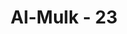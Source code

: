 ---
title: "Al-Mulk - 23"
no: 23
arabic_no: ٢٣
ayah: قُلْ هُوَ الَّذِيْٓ اَنْشَاَكُمْ وَجَعَلَ لَكُمُ السَّمْعَ وَالْاَبْصَارَ وَالْاَفْـِٕدَةَۗ قَلِيْلًا مَّا تَشْكُرُوْنَ 
translation: "Katakanlah, “Dialah yang menciptakan kamu dan menjadikan pendengaran, penglihatan dan hati nurani bagi kamu. (Tetapi) sedikit sekali kamu bersyukur.”"
tafsir: "Selanjutnya dalam ayat ini, Allah menyuruh manusia memperhatikan kejadian diri mereka sendiri. Allah memerintahkan Nabi Muhammad mengatakan kepada orang-orang kafir bahwa sesungguhnya Allah-lah yang menganugerahkan kepada manusia telinga sehingga dapat mendengarkan ajaran-ajaran agama-Nya yang disampaikan kepada mereka oleh para rasul. Allah juga menganugerahkan kepada mereka mata sehingga mereka dapat melihat, memandang, dan memperhatikan kejadian alam semesta ini. Diberi-Nya mereka hati, akal, dan pikiran untuk memikirkan, merenungkan, menimbang, dan membedakan mana yang baik bagi mereka dan mana yang tidak baik, mana yang bermanfaat dan mana pula yang tidak bermanfaat. Sebenarnya dengan anugerah Allah itu, manusia dapat mencapai semua yang baik bagi diri mereka sebagai makhluk-Nya.\n\nSesungguhnya pendengaran, penglihatan, dan hati merupakan satu kesatuan. Pendengaran dan penglihatan adalah piranti yang digunakan oleh manusia untuk dapat memahami ayat-ayat Allah, sunatullah, yang dapat digunakan (diaplikasikan) dalam pengembangan ilmu pengetahuan dan teknologi, untuk dapat memenuhi kebutuhan manusia. Metode observasi (pengamatan) dalam penemuan-penemuan ilmu pengetahuan dan teknologi, sangat bergantung kepada penggunaan piranti pendengaran dan penglihatan. Namun apabila hanya piranti pendengaran dan penglihatan yang dipakai, dan mengabaikan hati (al-af'idah) dalam keputusan penerapannya, maka hasilnya akan counter productive, yaitu akan memberikan hasil yang lebih banyak mudaratnya dibanding manfaatnya. Pada hakikatnya, hati (al-af'idah) harus dijadikan panduan dalam pengambilan keputusan untuk penerapan ilmu pengetahuan dan teknologi, yang dihasilkan dengan metode pendengaran dan penglihatan tadi. Dari al-af'idah ini dapat dikembangkan etika ilmu pengetahuan dan teknologi (science ethics) yang didasarkan kepada nilai-nilai Islami.\n\nSedikit sekali manusia yang mau bersyukur kepada Allah atas nikmat-nikmat yang telah diberikan-Nya itu. Sangat sedikit manusia yang menyadari ketergantungan mereka kepada nikmat itu, padahal apabila sedikit saja nikmat itu ditangguhkan pemberiannya kepadanya atau dicabut oleh Tuhan, mereka merasa mendapat kesulitan yang sangat besar. Di saat itulah mereka ingat kepada-Nya. Akan tetapi, bila nikmat itu mereka peroleh kembali dan kesukaran itu telah berlalu, mereka kembali kafir kepada Allah."
---